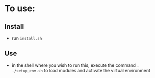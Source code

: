 # To use:

## Install

 - run `install.sh`

## Use

 - in the shell where you wish to run this, execute the command `. ./setup_env.sh` to load modules and activate the virtual environment
